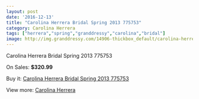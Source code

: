 ```yaml
---
layout: post
date: '2016-12-13'
title: "Carolina Herrera Bridal Spring 2013 775753"
category: Carolina Herrera
tags: ["herrera","spring","granddressy","carolina","bridal"]
image: http://img.granddressy.com/14906-thickbox_default/carolina-herrera-bridal-spring-2013-775753.jpg
---
```

Carolina Herrera Bridal Spring 2013 775753

On Sales: **$320.99**
<a href="https://www.granddressy.com/en/carolina-herrera/13959-carolina-herrera-bridal-spring-2013-775753.html"><amp-img layout="responsive" width="600" height="600" src="//img.granddressy.com/14906-thickbox_default/carolina-herrera-bridal-spring-2013-775753.jpg" alt="Carolina Herrera Bridal Spring 2013 775753 0" /></a>

Buy it: [Carolina Herrera Bridal Spring 2013 775753](https://www.granddressy.com/en/carolina-herrera/13959-carolina-herrera-bridal-spring-2013-775753.html "Carolina Herrera Bridal Spring 2013 775753")

View more: [Carolina Herrera](https://www.granddressy.com/en/109-carolina-herrera "Carolina Herrera")